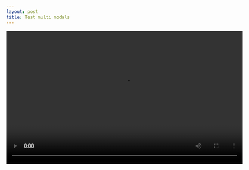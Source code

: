 ```yaml
---
layout: post
title: Test multi modals
---
```


<video controls width="640" height="360">
  <source src="../assets/video/Multi%20Model%20Learning.mp4" type="video/mp4">
  Your browser does not support the video tag.
</video>

